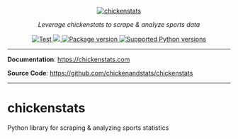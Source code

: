 
<p align="center">
  <a href="https://chickenstats.com"><img src="https://raw.githubusercontent.com/chickenandstats/chickenstats/main/docs/assets/hero_white.png" alt="chickenstats"></a>
</p>
<p align="center">
    <em>Leverage chickenstats to scrape & analyze sports data</em>
</p>
<p align="center">
<a href="https://github.com/tiangolo/fastapi/actions?query=workflow%3ATest+event%3Apush+branch%3Amaster" target="_blank">
    <img src="https://github.com/tiangolo/fastapi/workflows/Test/badge.svg?event=push&branch=master" alt="Test">
</a>
<a href="https://codecov.io/gh/chickenandstats/chickenstats" >  <img src="https://codecov.io/gh/chickenandstats/chickenstats/graph/badge.svg?token=Z1ETX5L8FL"/>  </a>
<a href="https://pypi.org/project/chickenstats" target="_blank">
    <img src="https://img.shields.io/pypi/v/chickenstats?color=%2334D058&label=pypi%20package" alt="Package version">
</a>
<a href="https://pypi.org/project/chickenstats" target="_blank">
    <img src="https://img.shields.io/pypi/pyversions/chickenstats.svg?color=%2334D058" alt="Supported Python versions">
</a>
</p>

---

**Documentation**: <a href="https://chickenstats.com" target="_blank">https://chickenstats.com</a>

**Source Code**: <a href="https://github.com/chickenandstats/chickenstats" target="_blank">https://github.com/chickenandstats/chickenstats</a>

---

# chickenstats
 Python library for scraping & analyzing sports statistics
